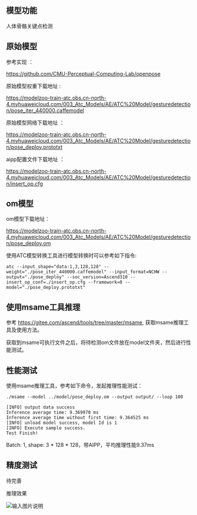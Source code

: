 ## 模型功能

人体骨骼关键点检测

## 原始模型

参考实现 ：

https://github.com/CMU-Perceptual-Computing-Lab/openpose


原始模型权重下载地址 :

https://modelzoo-train-atc.obs.cn-north-4.myhuaweicloud.com/003_Atc_Models/AE/ATC%20Model/gesturedetection/pose_iter_440000.caffemodel

原始模型网络下载地址 ：

https://modelzoo-train-atc.obs.cn-north-4.myhuaweicloud.com/003_Atc_Models/AE/ATC%20Model/gesturedetection/pose_deploy.prototxt

aipp配置文件下载地址 ：

https://modelzoo-train-atc.obs.cn-north-4.myhuaweicloud.com/003_Atc_Models/AE/ATC%20Model/gesturedetection/insert_op.cfg

## om模型

om模型下载地址：

https://modelzoo-train-atc.obs.cn-north-4.myhuaweicloud.com/003_Atc_Models/AE/ATC%20Model/gesturedetection/pose_deploy.om

使用ATC模型转换工具进行模型转换时可以参考如下指令:

```
atc --input_shape="data:1,3,128,128" --weight="./pose_iter_440000.caffemodel" --input_format=NCHW --output="./pose_deploy" --soc_version=Ascend310 --insert_op_conf=./insert_op.cfg --framework=0 --model="./pose_deploy.prototxt" 
```

## 使用msame工具推理

参考 https://gitee.com/ascend/tools/tree/master/msame, 获取msame推理工具及使用方法。

获取到msame可执行文件之后，将待检测om文件放在model文件夹，然后进行性能测试。

## 性能测试

使用msame推理工具，参考如下命令，发起推理性能测试： 

```
./msame --model ../model/pose_deploy.om --output output/ --loop 100
```

```
[INFO] output data success
Inference average time: 9.369970 ms
Inference average time without first time: 9.364525 ms
[INFO] unload model success, model Id is 1
[INFO] Execute sample success.
Test Finish!
```

Batch: 1, shape: 3 * 128 * 128，带AIPP，平均推理性能9.37ms

## 精度测试

待完善

推理效果

![输入图片说明](https://images.gitee.com/uploads/images/2021/0322/162551_fb65d2a9_8070502.png "捕获.PNG")